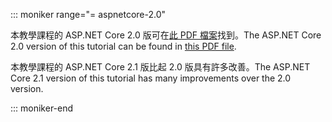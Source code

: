::: moniker range="= aspnetcore-2.0"

<span data-ttu-id="aa35b-101">本教學課程的 ASP.NET Core 2.0 版可在[此 PDF 檔案](https://webpifeed.blob.core.windows.net/webpifeed/Partners/PDF-6-18-18.pdf)找到。</span><span class="sxs-lookup"><span data-stu-id="aa35b-101">The ASP.NET Core 2.0 version of this tutorial can be found in [this PDF file](https://webpifeed.blob.core.windows.net/webpifeed/Partners/PDF-6-18-18.pdf).</span></span>

<span data-ttu-id="aa35b-102">本教學課程的 ASP.NET Core 2.1 版比起 2.0 版具有許多改善。</span><span class="sxs-lookup"><span data-stu-id="aa35b-102">The ASP.NET Core 2.1 version of this tutorial has many improvements over the 2.0 version.</span></span>

::: moniker-end

